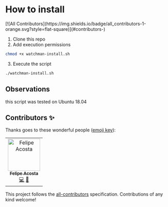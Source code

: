 # How to install
<!-- ALL-CONTRIBUTORS-BADGE:START - Do not remove or modify this section -->[![All Contributors](https://img.shields.io/badge/all_contributors-1-orange.svg?style=flat-square)](#contributors-)<!-- ALL-CONTRIBUTORS-BADGE:END -->

1. Clone this repo
2. Add execution permissions

```bash
chmod +x watchman-install.sh
```

3. Execute the script

```bash
./watchman-install.sh
```

## Observations

this script was tested on Ubuntu 18.04

## Contributors ✨

Thanks goes to these wonderful people ([emoji key](https://allcontributors.org/docs/en/emoji-key)):

<!-- ALL-CONTRIBUTORS-LIST:START - Do not remove or modify this section -->
<!-- prettier-ignore-start -->
<!-- markdownlint-disable -->
<table>
  <tr>
    <td align="center"><a href="http://felipeacosta.dev"><img src="https://avatars2.githubusercontent.com/u/17883219?v=4" width="100px;" alt="Felipe Acosta"/><br /><sub><b>Felipe Acosta</b></sub></a><br /><a href="https://github.com/facosta0787/facebook-watchman-installer/commits?author=facosta0787" title="Code">💻</a> <a href="https://github.com/facosta0787/facebook-watchman-installer/commits?author=facosta0787" title="Documentation">📖</a></td>
  </tr>
</table>

<!-- markdownlint-enable -->
<!-- prettier-ignore-end -->
<!-- ALL-CONTRIBUTORS-LIST:END -->

This project follows the [all-contributors](https://github.com/all-contributors/all-contributors) specification. Contributions of any kind welcome!